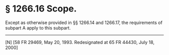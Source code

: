 # § 1266.16   Scope.

Except as otherwise provided in §§ 1266.14 and 1266.17, the requirements of subpart A apply to this subpart.



---

[N] [58 FR 29469, May 20, 1993. Redesignated at 65 FR 44430, July 18, 2000]




